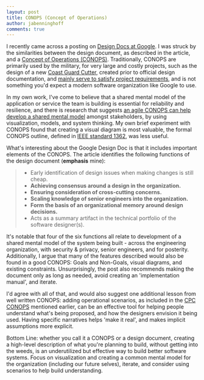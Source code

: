```yaml
---
layout: post
title: CONOPS (Concept of Operations)
author: jabenninghoff
comments: true
---
```

I recently came across a posting on [Design Docs at Google](https://www.industrialempathy.com/posts/design-docs-at-google/). I was struck by the similarities between the design document, as described in the article, and a [Concept of Operations (CONOPS)](https://en.wikipedia.org/wiki/Concept_of_operations). Traditionally, CONOPS are primarily used by the military, for very large and costly projects, such as the design of a new [Coast Guard Cutter](/assets/CONOPS_RFPRelease.pdf), created prior to official design documentation, and [mainly serve to satisfy project requirements](https://apps.dtic.mil/dtic/tr/fulltext/u2/a530139.pdf), and is not something you'd expect a modern software organization like Google to use.

In my own work, I've come to believe that a shared mental model of the application or service the team is building is essential for reliability and resilience, and there is research that suggests [an agile CONOPS can help develop a shared mental model](https://onlinelibrary.wiley.com/doi/abs/10.1002/sys.20190) amongst stakeholders, by using visualization, models, and system thinking. My own brief experiment with CONOPS found that creating a visual diagram is most valuable, the formal CONOPS outline, defined in [IEEE standard 1362](https://ieeexplore.ieee.org/document/761853), was less useful.

What's interesting about the Google Design Doc is that it includes important elements of the CONOPS. The article identifies the following functions of the design document (**emphasis** mine):

> - Early identification of design issues when making changes is still cheap.
> - **Achieving consensus around a design in the organization.**
> - **Ensuring consideration of cross-cutting concerns.**
> - **Scaling knowledge of senior engineers into the organization.**
> - **Form the basis of an organizational memory around design decisions.**
> - Acts as a summary artifact in the technical portfolio of the software designer(s).

It's notable that four of the six functions all relate to development of a shared mental model of the system being built - across the engineering organization, with security & privacy, senior engineers, and for posterity. Additionally, I argue that many of the features described would also be found in a good CONOPS: Goals and Non-Goals, visual diagrams, and existing constraints. Unsurprisingly, the post also recommends making the document only as long as needed, avoid creating an 'implementation manual', and iterate.

I'd agree with all of that, and would also suggest one additional lesson from well written CONOPS: adding operational scenarios, as included in the [CPC CONOPS](/assets/CONOPS_RFPRelease.pdf) mentioned earlier, can be an effective tool for helping people understand what's being proposed, and how the designers envision it being used. Having specific narratives helps 'make it real', and makes implicit assumptions more explicit.

Bottom Line: whether you call it a CONOPS or a design document, creating a high-level description of what you're planning to build, without getting into the weeds, is an underutilized but effective way to build better software systems. Focus on visualization and creating a common mental model for the organization (including our future selves), iterate, and consider using scenarios to help build understanding.
